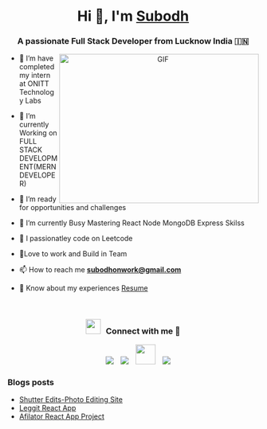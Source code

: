 <h1 align="center">Hi 👋, I'm <a href="" target="blank">
Subodh</a></h1>
<h3 align="center">A passionate Full Stack Developer from Lucknow India &#127470;&#127475</h3>


<a target="_blank" align="center">
  <img align="right" top="500" height="300" width="400" alt="GIF" src="https://media.giphy.com/media/SWoSkN6DxTszqIKEqv/giphy.gif">
</a>

- 🔭 I’m have completed my intern at <a>ONITT Technology Labs</a>

- 🌱 I’m currently Working on FULL STACK DEVELOPMENT(MERN DEVELOPER)

- 🤝 I’m ready for opportunities and challenges

- 🌱 I’m currently Busy Mastering React Node MongoDB Express Skilss 

- 📝 I passionatley code on Leetcode

- 💬Love to work and Build in Team

- 📫 How to reach me **subodhonwork@gmail.com**

- 📄 Know about my experiences <a href="https://github.com/100rabhcsmc/Me.io/blob/master/01SaurabhChavanReactNativeResume.pdf" target="blank">Resume</a>
<br/>
<h3 align="center" > <img src="https://media.giphy.com/media/iY8CRBdQXODJSCERIr/giphy.gif" width="30" height="30" style="margin-right: 10px;">Connect with me 🤝 </h3>

<p align="center">

 <div align="center"  class="icons-social" style="margin-left: 10px;">
        <a style="margin-left: 10px;"  target="_blank" href="https://www.linkedin.com/in/subodh-srivastava-4219a9226/">
			<img src="https://img.icons8.com/doodle/40/000000/linkedin--v2.png"></a>
        <a style="margin-left: 10px;" target="_blank" href="https://github.com/CodeUpSubodh">
		<img src="https://img.icons8.com/doodle/40/000000/github--v1.png"></a>
		<a style="margin-left: 10px;" target="_blank" href="https://leetcode.com/LooterEx/">
				<img src="https://upload.wikimedia.org/wikipedia/commons/1/19/LeetCode_logo_black.png" style="height:40px;"></a>
				<a style="margin-left: 10px;" target="_blank" href="https://www.instagram.com/sri.subodh">
				<img src="https://img.icons8.com/doodle/40/000000/instagram-new--v2.png" ></a>
      </div>

</p>

### Blogs posts

<!-- BLOG-POST-LIST:START -->

- [Shutter Edits-Photo Editing Site](https://dev.to/100rabhcsmc/instagram-profile-picture-download-using-python-n2j)
- [Leggit React App](https://dev.to/100rabhcsmc/convert-a-image-to-sketch-using-python-3ip1)
- [Afilator React App Project](https://dev.to/100rabhcsmc/upload-your-project-files-in-github-using-commands-1hn8)
<!-- BLOG-POST-LIST:END -->




